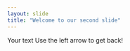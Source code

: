 ```yaml
---
layout: slide
title: "Welcome to our second slide"
---
```

Your text
Use the left arrow to get back!
